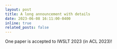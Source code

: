 ```yaml
---
layout: post
title: A long announcement with details
date: 2023-06-08 16:11:00-0400
inline: true
related_posts: false
---
```


One paper is accepted to IWSLT 2023 (in ACL 2023)!
